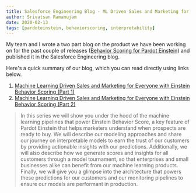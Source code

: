 ```yaml
---
title: Salesforce Engineering Blog - ML Driven Sales and Marketing for Everyone
author: Srivatsan Ramanujam
date: 2020-02-13
tags: [pardoteinstein, behaviorscoring, interpretability]
---
```


My team and I wrote a two part blog on the product we have been working on for the past couple of releases ([Behavior Scoring for Pardot Einstein](https://help.salesforce.com/articleView?id=pardot_einstein_behavior_scoring.htm&type=5)) and published it in the Salesforce Engineering blog.

Here's a quick summary of our blog, which you can read directly using links below.

1. [Machine Learning Driven Sales and Marketing for Everyone with Einstein Behavior Scoring (Part 1)](https://engineering.salesforce.com/machine-learning-driven-sales-and-marketing-for-everyone-with-einstein-behavior-scoring-part-1-afdb76a5a480?source=friends_link&sk=12d39e69b16ebbdc5cdc4ce7e18030c1)
2. [Machine Learning Driven Sales and Marketing for Everyone with Einstein Behavior Scoring (Part 2)](https://engineering.salesforce.com/machine-learning-driven-sales-and-marketing-for-everyone-with-einstein-behavior-scoring-part-2-ac3cb3caf942?source=friends_link&sk=6641e05ed2884964a99114a83dca4024)

> In this series we will show you under the hood of the machine learning pipelines that power Einstein Behavior Score, a key feature of Pardot Einstein that helps marketers understand when prospects are ready to buy. We will describe our modeling approaches and share our journey on interpretable models to earn the trust of our customers by providing actionable insights with our predictions. Additionally, we will also describe how we generate scores and insights for all customers through a model tournament, so that enterprises and small businesses alike can benefit from our machine learning products. Finally, we will give you a glimpse into the architecture that powers these predictions for our customers and our monitoring pipelines to ensure our models are performant in production.
